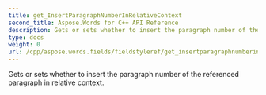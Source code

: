 ```yaml
---
title: get_InsertParagraphNumberInRelativeContext
second_title: Aspose.Words for C++ API Reference
description: Gets or sets whether to insert the paragraph number of the referenced paragraph in relative context. 
type: docs
weight: 0
url: /cpp/aspose.words.fields/fieldstyleref/get_insertparagraphnumberinrelativecontext/
---
```


Gets or sets whether to insert the paragraph number of the referenced paragraph in relative context. 

